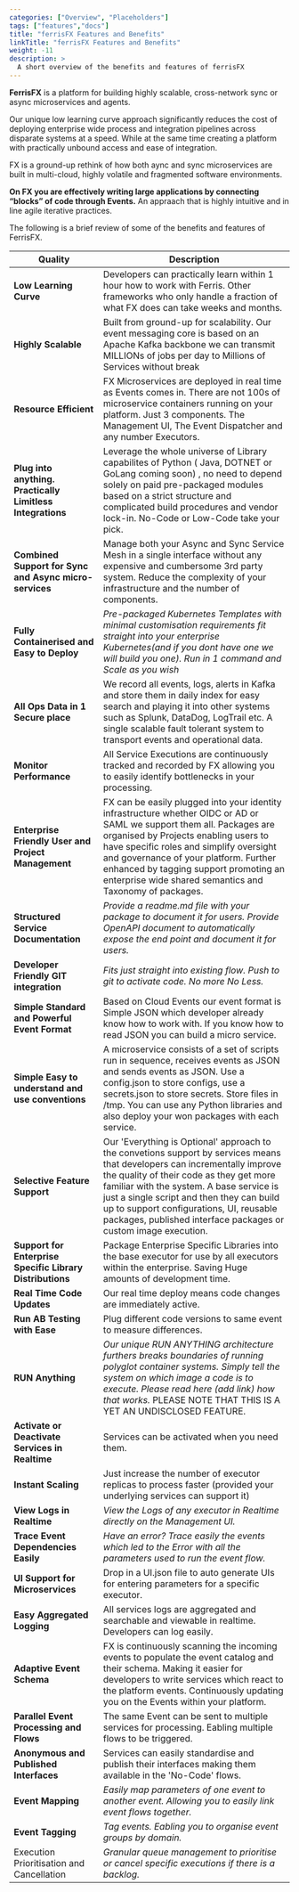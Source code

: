 ```yaml
---
categories: ["Overview", "Placeholders"]
tags: ["features","docs"] 
title: "ferrisFX Features and Benefits"
linkTitle: "ferrisFX Features and Benefits"
weight: -11
description: >
  A short overview of the benefits and features of ferrisFX
---
```


**FerrisFX** is a platform for building highly scalable, cross-network  sync or async microservices and agents. 

Our unique low learning curve approach significantly reduces the cost of deploying enterprise wide process and integration pipelines across disparate systems at a speed.  While at the same time creating a platform with practically unbound access and ease of integration.  

FX is a ground-up rethink of how both aync and sync microservices are built in multi-cloud, highly volatile and fragmented software environments. 

**On FX you are effectively writing large applications by connecting “blocks” of code through Events.** An appraach that is highly intuitive and in line agile iterative practices.

The following is a brief review of some of the benefits and features of FerrisFX.

| Quality                                                    | Description                                                  |
| ---------------------------------------------------------- | ------------------------------------------------------------ |
| **Low Learning Curve**                                     | Developers can practically learn within 1 hour how to work with Ferris. Other frameworks who only handle a fraction of what FX does can take weeks and months. |
| **Highly Scalable**                                        | Built from ground-up for scalability. Our event messaging core is based on an Apache Kafka backbone we can transmit MILLIONs of jobs per day to Millions of Services without break |
| **Resource Efficient**                                     | FX Microservices are deployed in real time as Events comes in. There are not 100s of microservice containers running on your platform. Just 3 components. The Management UI, The Event Dispatcher and any number Executors. |
| **Plug into anything. Practically Limitless Integrations** | Leverage the whole universe of Library capabilites of Python ( Java, DOTNET or GoLang coming soon) , no need to depend solely on paid pre-packaged modules based on a strict structure and complicated build procedures and vendor lock-in. No-Code or Low-Code take your pick. |
| **Combined Support for Sync and Async micro- services**    | Manage both your Async and Sync Service Mesh in a single interface without any expensive and cumbersome 3rd party system.  Reduce the complexity of your infrastructure and the number of components. |
| **Fully Containerised and Easy to Deploy**                 | *Pre-packaged Kubernetes Templates with minimal customisation requirements fit straight into your enterprise Kubernetes(and if you dont have one we will build you one). Run in 1 command and Scale as you wish* |
| **All Ops Data in 1 Secure place**                         | We record all events, logs, alerts in Kafka and store them in daily index for easy search and playing it into other systems such as Splunk, DataDog, LogTrail etc. A single scalable fault tolerant system to transport events and operational data. |
| **Monitor Performance**                                    | All Service Executions are continuously tracked and recorded by FX allowing you to easily identify bottlenecks in your processing. |
| **Enterprise Friendly User and Project Management**        | FX can be easily plugged into your identity infrastructure whether OIDC or AD or SAML we support them all. Packages are organised by Projects enabling users to have specific roles and simplify oversight and governance of your platform. Further enhanced by tagging support promoting an enterprise wide shared semantics and Taxonomy of packages. |
| **Structured Service Documentation**                       | *Provide a readme.md file with your package to document it for users.  Provide OpenAPI document to automatically expose the end point and document it for users.* |
| **Developer Friendly GIT integration**                     | *Fits just straight into existing flow. Push to git to activate code. No more No Less.* |
| **Simple Standard and Powerful Event Format**              | Based on Cloud Events our event format is Simple JSON which developer already know how to work with. If you know how to read JSON you can build a micro service. |
| **Simple Easy to understand and use conventions**          | A microservice consists of a set of scripts run in sequence, receives events as JSON and sends events as JSON. Use a config.json to store configs, use a secrets.json to store secrets. Store files in /tmp. You can use any Python libraries and also deploy your won packages with each service. |
| **Selective Feature Support**                              | Our 'Everything is Optional' approach to the convetions support by services means that developers can incrementally improve the quality of their code as they get more familiar with the system. A base service is just a single script and then they can build up to support configurations, UI, reusable packages,  published interface packages or custom image execution. |
| **Support for Enterprise Specific Library Distributions**  | Package Enterprise Specific Libraries into the base executor for use by all executors within the enterprise. Saving Huge amounts of development time. |
| **Real Time Code Updates**                                 | Our real time deploy means code changes are immediately active. |
| **Run AB Testing with Ease**                               | Plug different code versions to same event to measure differences. |
| **RUN Anything**                                           | *Our unique RUN ANYTHING architecture furthers breaks boundaries of running polyglot container systems. Simply tell the system on which image a code is to execute. Please read here (add link) how that works.* PLEASE NOTE THAT THIS IS A YET AN UNDISCLOSED FEATURE. |
| **Activate or Deactivate Services in Realtime**            | Services can be activated when you need them.                |
| **Instant Scaling**                                        | Just increase the number of executor replicas to process faster (provided your underlying services can support it) |
| **View Logs in Realtime**                                  | *View the Logs of any executor in Realtime directly on the Management UI.* |
| **Trace Event Dependencies Easily**                        | *Have an error? Trace easily the events which led to the Error with all the parameters used to run the event flow.* |
| **UI Support for Microservices**                           | Drop in a UI.json file to auto generate UIs for entering parameters for a specific executor. |
| **Easy Aggregated Logging**                                | All services logs are aggregated and searchable and viewable in realtime. Developers can log easily. |
| **Adaptive Event Schema**                                  | FX is continuously scanning the incoming events to populate the event catalog and their schema. Making it easier for developers to write services which react to the platform events. Continuously updating you on the Events within your platform. |
| **Parallel Event Processing and Flows**                    | The same Event can be sent to multiple services for processing. Eabling multiple flows to be triggered. |
| **Anonymous and Published Interfaces**                     | Services can easily standardise and publish their interfaces making them available in the 'No-Code' flows. |
| **Event Mapping**                                          | *Easily map parameters of one event to another event. Allowing you to easily link event flows together.* |
| **Event Tagging**                                          | *Tag events. Eabling you to organise event groups by domain.* |
| Execution Prioritisation and Cancellation                  | *Granular queue management to prioritise or cancel specific executions if there is a backlog.* |







